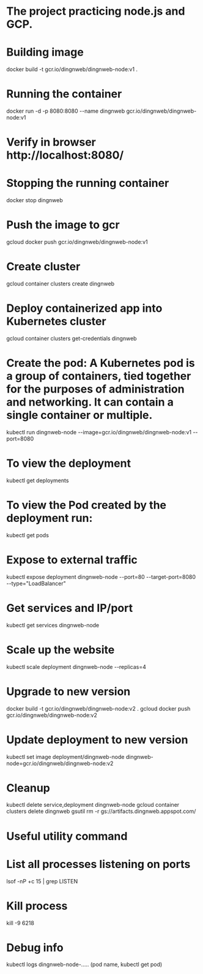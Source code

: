 # The project practicing node.js and GCP.

# Building image
docker build -t gcr.io/dingnweb/dingnweb-node:v1 .
# Running the container
docker run -d -p 8080:8080 --name dingnweb gcr.io/dingnweb/dingnweb-node:v1
# Verify in browser http://localhost:8080/
# Stopping the running container
docker stop dingnweb
# Push the image to gcr 
gcloud docker push gcr.io/dingnweb/dingnweb-node:v1

# Create cluster 
gcloud container clusters create dingnweb

# Deploy containerized app into Kubernetes cluster
gcloud container clusters get-credentials dingnweb

# Create the pod: A Kubernetes pod is a group of containers, tied together for the purposes of administration and networking. It can contain a single container or multiple.
kubectl run dingnweb-node --image=gcr.io/dingnweb/dingnweb-node:v1 --port=8080

# To view the deployment 
kubectl get deployments

# To view the Pod created by the deployment run:
kubectl get pods

# Expose to external traffic
kubectl expose deployment dingnweb-node --port=80 --target-port=8080 --type="LoadBalancer"

# Get services and IP/port
kubectl get services dingnweb-node

# Scale up the website
kubectl scale deployment dingnweb-node --replicas=4

# Upgrade to new version
docker build -t gcr.io/dingnweb/dingnweb-node:v2 .
gcloud docker push gcr.io/dingnweb/dingnweb-node:v2

# Update deployment to new version
kubectl set image deployment/dingnweb-node dingnweb-node=gcr.io/dingnweb/dingnweb-node:v2


# Cleanup
kubectl delete service,deployment dingnweb-node
gcloud container clusters delete dingnweb
gsutil rm -r gs://artifacts.dingnweb.appspot.com/


# Useful utility command
# List all processes listening on ports
lsof -nP +c 15 | grep LISTEN
# Kill process
kill -9 6218

# Debug info
kubectl logs dingnweb-node-..... (pod name, kubectl get pod)